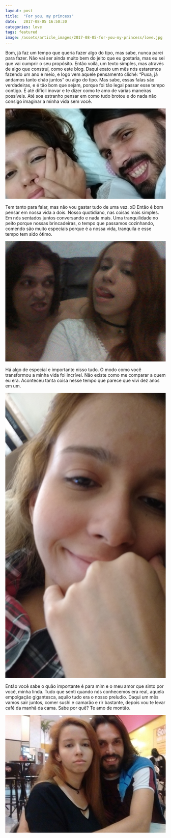 ```yaml
---
layout: post
title:  "For you, my princess"
date:   2017-08-05 16:50:30
categories: love
tags: featured
image: /assets/article_images/2017-08-05-for-you-my-princess/love.jpg
---
```

Bom, já faz um tempo que queria fazer algo do tipo, mas sabe, nunca parei para fazer. Não vai ser ainda muito bem do jeito que eu gostaria, mas eu sei que vai cumprir o seu propósito. Então voilà, um texto simples, mas através de algo que construí, como este blog. Daqui exato um mês nós estaremos fazendo um ano e meio, e logo vem aquele pensamento cliché: “Puxa, já andamos tanto chão juntos” ou algo do tipo. Mas sabe, essas falas são verdadeiras, e é tão bom que sejam, porque foi tão legal passar esse tempo contigo. É até difícil inovar e te dizer como te amo de várias maneiras possíveis. Até soa estranho pensar em como tudo brotou e do nada não consigo imaginar a minha vida sem você.

![Olha esse dedo - Nós <3](/assets/article_images/2017-08-05-for-you-my-princess/nos1.jpg "Olha esse dedo - Nós <3")

Tem tanto para falar, mas não vou gastar tudo de uma vez. xD Então é bom pensar em nossa vida a dois. Nosso quotidiano, nas coisas mais simples. Em nós sentados juntos conversando e nada mais. Uma tranquilidade no peito porque nossas brincadeiras, o tempo que passamos cozinhando, comendo são muito especiais porque é a nossa vida, tranquila e esse tempo tem sido ótimo.

![Tá vendo? - Nós <3](/assets/article_images/2017-08-05-for-you-my-princess/nos2.jpeg "Tá vendo? - Nós <3")

Há algo de especial e importante nisso tudo. O modo como você transformou a minha vida foi incrível. Não existe como me comparar a quem eu era. Aconteceu tanta coisa nesse tempo que parece que vivi dez anos em um.

![Sua cara ao ler esse texto <3](/assets/article_images/2017-08-05-for-you-my-princess/ana.jpg "Sua cara ao ler esse texto <3")

Então você sabe o quão importante é para mim e o meu amor que sinto por você, minha linda. Tudo que senti quando nós conhecemos era real, aquela empolgação gigantesca, aquilo tudo era o nosso preludio. Daqui um mês vamos sair juntos, comer sushi e camarão e rir bastante, depois vou te levar café da manhã da cama. Sabe por quê? Te amo de montão.

![O meu amor <3](/assets/article_images/2017-08-05-for-you-my-princess/meuamor.jpeg "O meu amor <3")

[jekyll]:      http://jekyllrb.com
[jekyll-gh]:   https://github.com/jekyll/jekyll
[jekyll-help]: https://github.com/jekyll/jekyll-help

